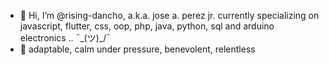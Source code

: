 - 👋 Hi, I’m @rising-dancho, a.k.a. jose a. perez jr. currently specializing on javascript, flutter, css, oop, php, java, python, sql and arduino electronics .. ¯\_(ツ)_/¯
- 🧗 adaptable, calm under pressure, benevolent, relentless

